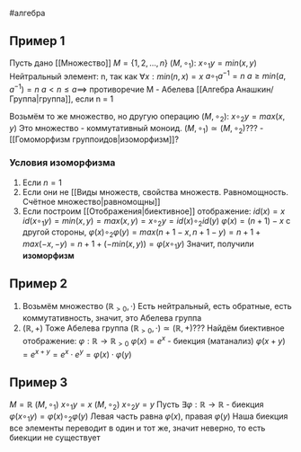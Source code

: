 #алгебра 
## Пример 1
Пусть дано [[Множество]] $M = \{ 1, 2, \dots, n\}$
$(M, \circ_1): \ x \circ_1 y = min(x, y)$
Нейтральный элемент: n, так как $\forall x: min(n, x) = x$
$a \circ_1 a^{-1} = n$
$a \geq min(a, a^{-1}) = n$
$a < n \leq a \implies$ противоречие
M - Абелева [[Алгебра Анашкин/Группа|группа]], если n = 1

Возьмём то же множество, но другую операцию
$(M, \circ_2): \ x \circ_2 y = max(x, y)$
Это множество - коммутативный моноид.
$(M, \circ_1) \simeq (M, \circ_2)$??? - [[Гомоморфизм группоидов|изоморфизм]]?

### Условия изоморфизма
1) Если $n = 1$
2) Если они не [[Виды множеств, свойства множеств. Равномощность. Счётное множество|равномощны]]
3) Если построим [[Отображения|биективное]] отображение:
	$id(x) = x$
	$id(x \circ_1 y) = min(x, y) = max(x, y) = x \circ_2 y = id(x) \circ_2 id(y)$
	$\varphi(x) = (n + 1) - x$
	с другой стороны, $\varphi(x) \circ_2 \varphi(y) = max(n + 1 - x, n + 1 - y) = n + 1 + max(-x, -y) = n + 1 + (- min(x, y)) = \varphi(x \circ_1 y)$
	Значит, получили **изоморфизм**
## Пример 2
1. Возьмём множество $(\mathbb{R}_{>0}, \cdot)$
	Есть нейтральный, есть обратные, есть коммутативность, значит, это Абелева группа
2. $(\mathbb{R}, +)$
	Тоже Абелева группа
	$(\mathbb{R}_{>0}, \cdot) \simeq (\mathbb{R}, +)$???
Найдём биективное отображение:
	$\varphi: \mathbb{R} \to \mathbb{R}_{>0}$
	$\varphi(x) = e^x$ - биекция (матанализ)
	$\varphi(x + y) = e^{x + y} = e^{x} \cdot e^{y} = \varphi(x) \cdot \varphi(y)$
## Пример 3
$M = \mathbb{R}$
$(M, \circ_1) \ x \circ_1 y = x$
$(M, \circ_2) \ x \circ_2 y = y$
Пусть $\exists \varphi: \mathbb{R} \to \mathbb{R}$ - биекция
$\varphi(x \circ_1 y) = \varphi(x) \circ_2 \varphi(y)$
Левая часть равна $\varphi(x)$, правая $\varphi(y)$
Наша биекция все элементы переводит в один и тот же, значит неверно, то есть биекции не существует